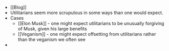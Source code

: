 - [[Blog]]
- Utilitarians seem more scrupulous in some ways than one would expect.
- Cases
	- [[Elon Musk]] - one might expect utilitarians to be unusually forgiving of Musk, given his large benefits
	- [[Veganism]] - one might expect offsetting from utilitarians rather than the veganism we often see
-